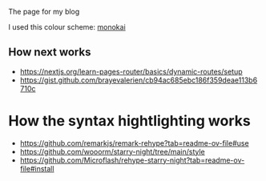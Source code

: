 The page for my blog

I used this colour scheme: [monokai](https://gist.github.com/brayevalerien/cb94ac685ebc186f359deae113b6710c)

## How next works

- https://nextjs.org/learn-pages-router/basics/dynamic-routes/setup
- https://gist.github.com/brayevalerien/cb94ac685ebc186f359deae113b6710c

# How the syntax hightlighting works

- https://github.com/remarkjs/remark-rehype?tab=readme-ov-file#use
- https://github.com/wooorm/starry-night/tree/main/style
- https://github.com/Microflash/rehype-starry-night?tab=readme-ov-file#install